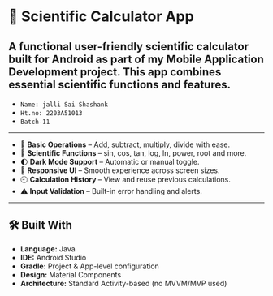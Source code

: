 # 📱 Scientific Calculator App
A functional user-friendly scientific calculator built for Android as part of my **Mobile Application Development** project. This app combines essential scientific functions and features.
---
- `Name: jalli Sai Shashank`
- `Ht.no: 2203A51013`
- `Batch-11`
---
- 🔢 **Basic Operations** – Add, subtract, multiply, divide with ease.
- 📐 **Scientific Functions** – sin, cos, tan, log, ln, power, root and more.
- 🌓 **Dark Mode Support** – Automatic or manual toggle.
- 📱 **Responsive UI** – Smooth experience across screen sizes.
- 🕘 **Calculation History** – View and reuse previous calculations.
- ⚠️ **Input Validation** – Built-in error handling and alerts.
---
## 🛠️ Built With
- **Language:** Java
- **IDE:** Android Studio
- **Gradle:** Project & App-level configuration
- **Design:** Material Components
- **Architecture:** Standard Activity-based (no MVVM/MVP used)



